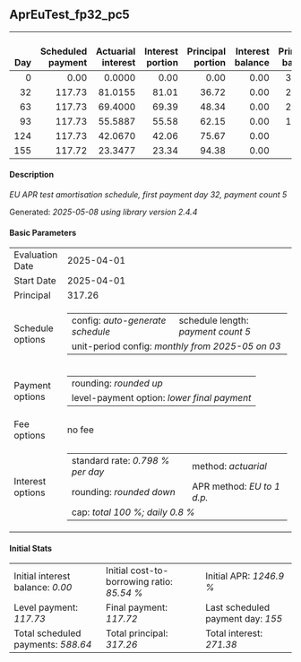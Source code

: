 <h2>AprEuTest_fp32_pc5</h2>
<table>
    <thead style="vertical-align: bottom;">
        <th style="text-align: right;">Day</th>
        <th style="text-align: right;">Scheduled payment</th>
        <th style="text-align: right;">Actuarial interest</th>
        <th style="text-align: right;">Interest portion</th>
        <th style="text-align: right;">Principal portion</th>
        <th style="text-align: right;">Interest balance</th>
        <th style="text-align: right;">Principal balance</th>
        <th style="text-align: right;">Total actuarial interest</th>
        <th style="text-align: right;">Total interest</th>
        <th style="text-align: right;">Total principal</th>
    </thead>
    <tr style="text-align: right;">
        <td class="ci00">0</td>
        <td class="ci01" style="white-space: nowrap;">0.00</td>
        <td class="ci02">0.0000</td>
        <td class="ci03">0.00</td>
        <td class="ci04">0.00</td>
        <td class="ci05">0.00</td>
        <td class="ci06">317.26</td>
        <td class="ci07">0.0000</td>
        <td class="ci08">0.00</td>
        <td class="ci09">0.00</td>
    </tr>
    <tr style="text-align: right;">
        <td class="ci00">32</td>
        <td class="ci01" style="white-space: nowrap;">117.73</td>
        <td class="ci02">81.0155</td>
        <td class="ci03">81.01</td>
        <td class="ci04">36.72</td>
        <td class="ci05">0.00</td>
        <td class="ci06">280.54</td>
        <td class="ci07">81.0155</td>
        <td class="ci08">81.01</td>
        <td class="ci09">36.72</td>
    </tr>
    <tr style="text-align: right;">
        <td class="ci00">63</td>
        <td class="ci01" style="white-space: nowrap;">117.73</td>
        <td class="ci02">69.4000</td>
        <td class="ci03">69.39</td>
        <td class="ci04">48.34</td>
        <td class="ci05">0.00</td>
        <td class="ci06">232.20</td>
        <td class="ci07">150.4155</td>
        <td class="ci08">150.40</td>
        <td class="ci09">85.06</td>
    </tr>
    <tr style="text-align: right;">
        <td class="ci00">93</td>
        <td class="ci01" style="white-space: nowrap;">117.73</td>
        <td class="ci02">55.5887</td>
        <td class="ci03">55.58</td>
        <td class="ci04">62.15</td>
        <td class="ci05">0.00</td>
        <td class="ci06">170.05</td>
        <td class="ci07">206.0042</td>
        <td class="ci08">205.98</td>
        <td class="ci09">147.21</td>
    </tr>
    <tr style="text-align: right;">
        <td class="ci00">124</td>
        <td class="ci01" style="white-space: nowrap;">117.73</td>
        <td class="ci02">42.0670</td>
        <td class="ci03">42.06</td>
        <td class="ci04">75.67</td>
        <td class="ci05">0.00</td>
        <td class="ci06">94.38</td>
        <td class="ci07">248.0711</td>
        <td class="ci08">248.04</td>
        <td class="ci09">222.88</td>
    </tr>
    <tr style="text-align: right;">
        <td class="ci00">155</td>
        <td class="ci01" style="white-space: nowrap;">117.72</td>
        <td class="ci02">23.3477</td>
        <td class="ci03">23.34</td>
        <td class="ci04">94.38</td>
        <td class="ci05">0.00</td>
        <td class="ci06">0.00</td>
        <td class="ci07">271.4189</td>
        <td class="ci08">271.38</td>
        <td class="ci09">317.26</td>
    </tr>
</table>
<h4>Description</h4>
<p><i>EU APR test amortisation schedule, first payment day 32, payment count 5</i></p>
<p>Generated: <i>2025-05-08 using library version 2.4.4</i></p>
<h4>Basic Parameters</h4>
<table>
    <tr>
        <td>Evaluation Date</td>
        <td>2025-04-01</td>
    </tr>
    <tr>
        <td>Start Date</td>
        <td>2025-04-01</td>
    </tr>
    <tr>
        <td>Principal</td>
        <td>317.26</td>
    </tr>
    <tr>
        <td>Schedule options</td>
        <td>
            <table>
                <tr>
                    <td>config: <i>auto-generate schedule</i></td>
                    <td>schedule length: <i><i>payment count</i> 5</i></td>
                </tr>
                <tr>
                    <td colspan="2" style="white-space: nowrap;">unit-period config: <i>monthly from 2025-05 on 03</i></td>
                </tr>
            </table>
        </td>
    </tr>
    <tr>
        <td>Payment options</td>
        <td>
            <table>
                <tr>
                    <td>rounding: <i>rounded up</i></td>
                </tr>
                <tr>
                    <td>level-payment option: <i>lower&nbsp;final&nbsp;payment</i></td>
                </tr>
            </table>
        </td>
    </tr>
    <tr>
        <td>Fee options</td>
        <td>no fee
        </td>
    </tr>
    <tr>
        <td>Interest options</td>
        <td>
            <table>
                <tr>
                    <td>standard rate: <i>0.798 % per day</i></td>
                    <td>method: <i>actuarial</i></td>
                </tr>
                <tr>
                    <td>rounding: <i>rounded down</i></td>
                    <td>APR method: <i>EU to 1 d.p.</i></td>
                </tr>
                <tr>
                    <td colspan="2">cap: <i>total 100 %; daily 0.8 %</td>
                </tr>
            </table>
        </td>
    </tr>
</table>
<h4>Initial Stats</h4>
<table>
    <tr>
        <td>Initial interest balance: <i>0.00</i></td>
        <td>Initial cost-to-borrowing ratio: <i>85.54 %</i></td>
        <td>Initial APR: <i>1246.9 %</i></td>
    </tr>
    <tr>
        <td>Level payment: <i>117.73</i></td>
        <td>Final payment: <i>117.72</i></td>
        <td>Last scheduled payment day: <i>155</i></td>
    </tr>
    <tr>
        <td>Total scheduled payments: <i>588.64</i></td>
        <td>Total principal: <i>317.26</i></td>
        <td>Total interest: <i>271.38</i></td>
    </tr>
</table>